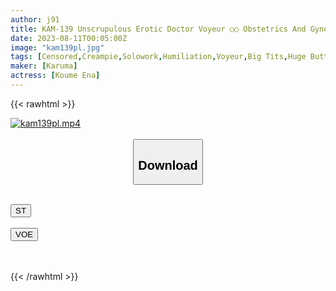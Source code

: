 ```yaml
---
author: j91
title: KAM-139 Unscrupulous Erotic Doctor Voyeur ○○ Obstetrics And Gynecology Sexual Harassment Medical Examination 2 All Obscene Medical Treatment Aimed At Only Busty Beautiful Patients By Perverted Obstetricians And Gynecologists! Ena Koume
date: 2023-08-11T00:05:00Z
image: "kam139pl.jpg"
tags: [Censored,Creampie,Solowork,Humiliation,Voyeur,Big Tits,Huge Butt	 ]
maker: [Karuma]
actress: [Koume Ena]
---
```



{{< rawhtml >}}

<div class="video" data-videoid="xODXwqPBarCQ3j">
    <a href="javascript:;">
        <img src="https://my.j91.asia/posts/kam139pl/kam139pl.jpg" width="WIDTH" height="HEIGHT" alt="kam139pl.mp4" loading="lazy">
    </a>
</div>

<script type="text/javascript" src="https://j91.asia/asset/on-demand-st.js"></script>

<br>
  <link rel="stylesheet" href="https://j91.asia/asset/bs5.css">
  
  <center>
  <button class="btn btn-primary" type="button" data-bs-toggle="collapse" data-bs-target=".multi-collapse" aria-expanded="false" aria-controls="multiCollapseExample1 multiCollapseExample2"><h2>Download</h2></button></center>
</p>
<div class="row">
  <div class="col">
    <div class="collapse multi-collapse" id="multiCollapseExample1">
      <div class="card card-body">
	      	      <br>
<div class="buttons">  
<a href="https://streamtape.to/v/xODXwqPBarCQ3j"><button class="btn-hover color-3"><i class="fa fa-download"></i> ST</button></a></div>
    </div>
  </div>
</div>
  <div class="col">
    <div class="collapse multi-collapse" id="multiCollapseExample2">
      <div class="card card-body">
	      <br>
<div class="buttons">
    <a href="https://voe.sx/zcigjbivvjdv"><button class="btn-hover color-9"><i class="fa fa-download"></i> VOE</button></a></div>
<br><br>
      </div>
    </div>
  </div>
</div>

{{< /rawhtml >}}